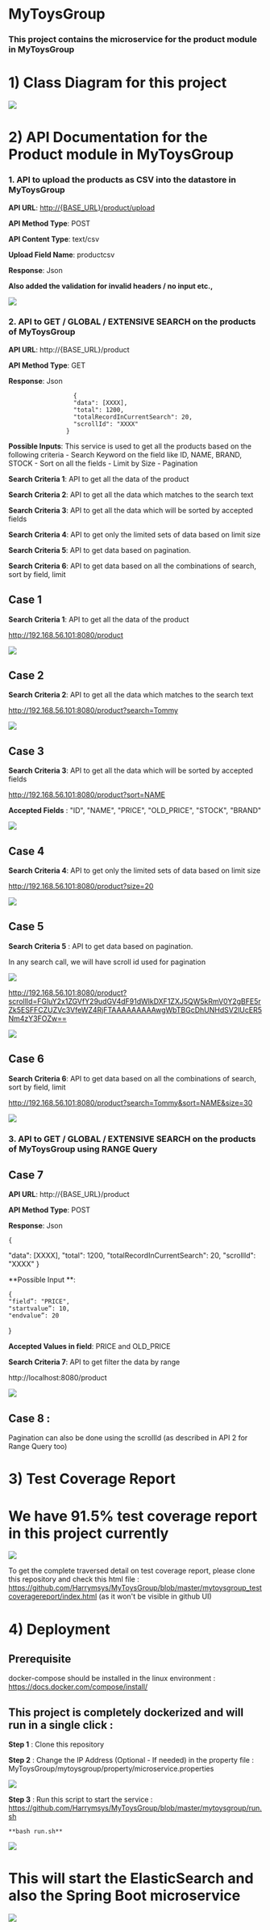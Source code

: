 # MyToysGroup
### This project contains the microservice for the product module in MyToysGroup
# 1) Class Diagram for this project 
![](https://github.com/Harrymsys/MyToysGroup/blob/master/mytoysgroup_design/class_diagram/MyToysGroup_ClassDiagram.png)


# 2) API Documentation for the Product module in MyToysGroup
###  1. API to upload the products as CSV into the datastore in MyToysGroup 

**API URL**: [http://{BASE_URL}/product/upload](http://%7bBASE_URL%7d/product/upload)

**API Method Type**: POST

**API Content Type**: text/csv

**Upload Field Name**: productcsv

**Response**: Json

**Also added the validation for invalid headers / no input etc.,**

![](https://github.com/Harrymsys/MyToysGroup/blob/master/mytoysgroup_testcoveragereport/supporting_images/pic1.PNG)

###  2. API to GET / GLOBAL / EXTENSIVE SEARCH on the products of MyToysGroup 
**API URL**: http://{BASE_URL}/product

**API Method Type**: GET 

**Response**: Json 

	                  {
                      "data": [XXXX],
                      "total": 1200,
                      "totalRecordInCurrentSearch": 20,
                      "scrollId": "XXXX"
                    }
                    
                    
**Possible Inputs**: 
	This service is used to get all the products based on the following criteria
	 	- Search Keyword on the field like ID, NAME, BRAND, STOCK
	 	- Sort on all the fields 
	 	- Limit by Size
	 	- Pagination
    
**Search Criteria 1**: API to get all the data of the product 

**Search Criteria 2**: API to get all the data which matches to the search text 

**Search Criteria 3**: API to get all the data which will be sorted by accepted fields

**Search Criteria 4**: API to get only the limited sets of data based on limit size 

**Search Criteria 5**: API to get data based on pagination.

**Search Criteria 6**: API to get data based on all the combinations of search, sort by field, limit 


## Case 1

**Search Criteria 1**: API to get all the data of the product 

http://192.168.56.101:8080/product
                    
![](https://github.com/Harrymsys/MyToysGroup/blob/master/mytoysgroup_testcoveragereport/supporting_images/pic2.PNG)

## Case 2 

**Search Criteria 2**: API to get all the data which matches to the search text 

http://192.168.56.101:8080/product?search=Tommy

![](https://github.com/Harrymsys/MyToysGroup/blob/master/mytoysgroup_testcoveragereport/supporting_images/pic3.PNG)

## Case 3

**Search Criteria 3**: API to get all the data which will be sorted by accepted fields

http://192.168.56.101:8080/product?sort=NAME

**Accepted Fields** : "ID", "NAME", "PRICE", "OLD_PRICE", "STOCK", "BRAND"

![](https://github.com/Harrymsys/MyToysGroup/blob/master/mytoysgroup_testcoveragereport/supporting_images/pic4.PNG)

## Case 4

**Search Criteria 4**: API to get only the limited sets of data based on limit size 

http://192.168.56.101:8080/product?size=20

![](https://github.com/Harrymsys/MyToysGroup/blob/master/mytoysgroup_testcoveragereport/supporting_images/pic5.PNG)

## Case 5 

**Search Criteria 5** : API to get data based on pagination.

In any search call, we will have scroll id used for pagination 

![](https://github.com/Harrymsys/MyToysGroup/blob/master/mytoysgroup_testcoveragereport/supporting_images/pic6.PNG)

http://192.168.56.101:8080/product?scrollId=FGluY2x1ZGVfY29udGV4dF91dWlkDXF1ZXJ5QW5kRmV0Y2gBFE5rZk5ESFFCZUZVc3VfeWZ4RjFTAAAAAAAAAwgWbTBGcDhUNHdSV2lUcER5Nm4zY3FOZw==

![](https://github.com/Harrymsys/MyToysGroup/blob/master/mytoysgroup_testcoveragereport/supporting_images/pic7.PNG)

## Case 6

**Search Criteria 6**: API to get data based on all the combinations of search, sort by field, limit

http://192.168.56.101:8080/product?search=Tommy&sort=NAME&size=30

![](https://github.com/Harrymsys/MyToysGroup/blob/master/mytoysgroup_testcoveragereport/supporting_images/pic8.PNG)

###  3. API to GET / GLOBAL / EXTENSIVE SEARCH on the products of MyToysGroup using RANGE Query 

## Case 7

**API URL**: http://{BASE_URL}/product

**API Method Type**: POST 

**Response**: Json 

	{
  "data": [XXXX],
  "total": 1200,
  "totalRecordInCurrentSearch": 20,
  "scrollId": "XXXX"
}

**Possible Input **:

	{
	"field”: "PRICE",
	"startvalue”: 10,
	"endvalue”: 20
}

**Accepted Values in field**: PRICE and OLD_PRICE

**Search Criteria 7**: API to get filter the data by range

http://localhost:8080/product

![](https://github.com/Harrymsys/MyToysGroup/blob/master/mytoysgroup_testcoveragereport/supporting_images/pic9.PNG)

## Case 8 :

Pagination can also be done using the scrollId (as described in API 2 for Range Query too)


# 3) Test Coverage Report 

# We have 91.5% test coverage report in this project currently 

![](https://github.com/Harrymsys/MyToysGroup/blob/master/mytoysgroup_testcoveragereport/CoverageReport_MyToysGroup.PNG)


To get the complete traversed detail on test coverage report, please clone this repository and check this html file : 
https://github.com/Harrymsys/MyToysGroup/blob/master/mytoysgroup_testcoveragereport/index.html (as it won't be visible in github UI)

# 4) Deployment 

## Prerequisite 

docker-compose should be installed in the linux environment : https://docs.docker.com/compose/install/

## This project is completely dockerized and will run in a single click : 

**Step 1** : Clone this repository 

**Step 2** : Change the IP Address (Optional - If needed) in the property file : MyToysGroup/mytoysgroup/property/microservice.properties

![](https://github.com/Harrymsys/MyToysGroup/blob/master/mytoysgroup_testcoveragereport/supporting_images/pic9.2.PNG)

**Step 3** : Run this script to start the service : https://github.com/Harrymsys/MyToysGroup/blob/master/mytoysgroup/run.sh

	**bash run.sh**
	
![](https://github.com/Harrymsys/MyToysGroup/blob/master/mytoysgroup_testcoveragereport/supporting_images/pic10.PNG)

# This will start the ElasticSearch and also the Spring Boot microservice

![](https://github.com/Harrymsys/MyToysGroup/blob/master/mytoysgroup_testcoveragereport/supporting_images/pic11.PNG)
